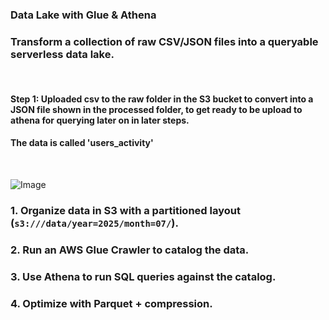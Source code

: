 ### Data Lake with Glue & Athena

### Transform a collection of raw CSV/JSON files into a queryable serverless data lake.

<br>

####  Step 1: Uploaded csv to the raw folder in the S3 bucket to convert into a JSON file shown in the processed folder, to get ready to be upload to athena for querying later on in later steps. 


#### The data is called 'users_activity' 

<br>


![Image](https://github.com/user-attachments/assets/2770c749-6e49-4c90-93e3-f98703ecfd01)

### 1. Organize data in S3 with a partitioned layout (`s3:///data/year=2025/month=07/`).

### 2. Run an AWS Glue Crawler to catalog the data.
### 3. Use Athena to run SQL queries against the catalog.
### 4. Optimize with Parquet + compression.
